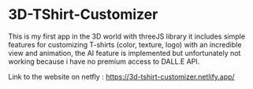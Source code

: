 # 3D-TShirt-Customizer

This is my first app in the 3D world with threeJS library it includes simple features for customizing T-shirts (color, texture, logo) with an incredible view and animation, the AI feature
is implemented but unfortunately not working because i have no premium access to DALL.E API.

Link to the website on netfly : https://3d-tshirt-customizer.netlify.app/
